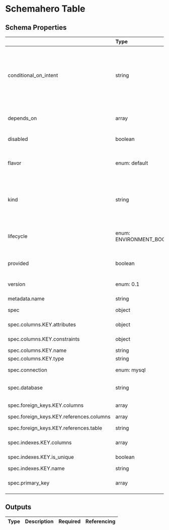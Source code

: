 # Schemahero Table

## Schema Properties

|                                          | Type                        | Description                                                                                                                                                                    | Required   |
|:-----------------------------------------|:----------------------------|:-------------------------------------------------------------------------------------------------------------------------------------------------------------------------------|:-----------|
| conditional_on_intent                    | string                      | Flag to enable the resource based on intent availability. eg mysql if mysql dashboard is required to be deployed. Note: Need to have the instance running beforehand to avail. | No         |
| depends_on                               | array                       | Dependencies on other resources. e.g. application x may depend on mysql                                                                                                        | No         |
| disabled                                 | boolean                     | Flag to disable the resource                                                                                                                                                   | No         |
| flavor                                   | enum: default               | Implementation selector for the resource. e.g. for a resource type ingress, default, aws_alb, gcp_alb etc.                                                                     | Yes        |
| kind                                     | string                      | Describes the type of resource. e.g. ingress, application, mysql etc. If not specified, fallback is the `folder_name`/instances                                                | Yes        |
| lifecycle                                | enum: ENVIRONMENT_BOOTSTRAP | This field describes the phase in which the resource has to be invoked (`ENVIRONMENT_BOOTSTRAP`)                                                                               | No         |
| provided                                 | boolean                     | Flag to tell if the resource should not be provisioned by facets                                                                                                               | No         |
| version                                  | enum: 0.1                   | This field can be used to pin to a particular version                                                                                                                          | Yes        |
| metadata.name                            | string                      | Name of the resource                                                                                                                                                           | Yes        |
| spec                                     | object                      | Specification as per resource types schema                                                                                                                                     | Yes        |
| spec.columns.KEY.attributes              | object                      | Adding attributes to the column                                                                                                                                                | No         |
| spec.columns.KEY.constraints             | object                      | Adding constraints to the table                                                                                                                                                | No         |
| spec.columns.KEY.name                    | string                      | Name of the column                                                                                                                                                             | Yes        |
| spec.columns.KEY.type                    | string                      | Data type of the column                                                                                                                                                        | Yes        |
| spec.connection                          | enum: mysql                 | Database connection type                                                                                                                                                       | No         |
| spec.database                            | string                      | Name of the schemahero database object                                                                                                                                         | No         |
| spec.foreign_keys.KEY.columns            | array                       | Columns in the foreign key                                                                                                                                                     | Yes        |
| spec.foreign_keys.KEY.references.columns | array                       | Foreign table columns                                                                                                                                                          | Yes        |
| spec.foreign_keys.KEY.references.table   | string                      | Table name of the reference table                                                                                                                                              | Yes        |
| spec.indexes.KEY.columns                 | array                       | Define columns in the index                                                                                                                                                    | Yes        |
| spec.indexes.KEY.is_unique               | boolean                     | Bool indicating a unique index                                                                                                                                                 | Yes        |
| spec.indexes.KEY.name                    | string                      | Name of the index                                                                                                                                                              | Yes        |
| spec.primary_key                         | array                       | List of column names as the primary key of the table                                                                                                                           | No         |

## Outputs

| Type   | Description   | Required   | Referencing   |
|--------|---------------|------------|---------------|

